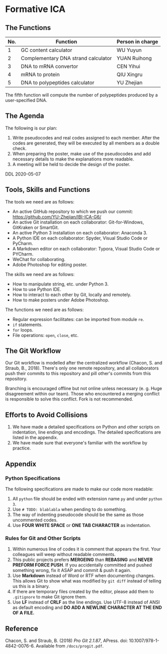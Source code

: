 # Formative ICA

## The Functions

| No.  | Function                            | **Person in charge** |
| ---- | ----------------------------------- | -------------------- |
| 1    | GC content calculator               | WU Yuyun             |
| 2    | Complementary DNA strand calculator | YUAN Ruihong         |
| 3    | DNA to mRNA convertor               | CEN Yihui            |
| 4    | mRNA to protein                     | QIU Xingru           |
| 5    | DNA to polypeptides calculator      | YU Zhejian           |

The fifth function will compute the number of polypeptides produced by a user-specified DNA.

## The Agenda

The following is our plan:

1. Write pseudocodes and real codes assigned to each member. After the codes are generated, they will be executed by all members as a double check. 
2. When preparing the poster, make use of the pseudocodes and add necessary details to make the explanations more readable.
3. A meeting will be held to decide the design of the poster.

DDL 2020-05-07

## Tools, Skills and Functions

The tools we need are as follows:

* An active GitHub repository to which we push our commit: https://github.com/YU-Zhejian/IBI-ICA-G6/
* An active Git installation on each collaborator: Git-for-Windows, GitKraken or SmartGit.
* An active Python 3 installation on each collaborator: Anaconda 3.
* A Python IDE  on each collaborator: Spyder, Visual Studio Code or PyCharm.
* A Markdown editor  on each collaborator: Typora, Visual Studio Code or PYCharm.
* WeChat for collaborating.
* Adobe Photoshop for editing poster.

The skills we need are as follows:

* How to manipulate string, etc. under Python 3.
* How to use Python IDE.
* How to interact to each other by Git, locally and remotely.
* How to make posters under Adobe Photoshop.

The functions we need are as follows:
* Regular expression facilitates: can be imported from module `re`.
* `if` statements.
* `for` loops.
* File operations: `open`, `close`, etc.
## The Git Workflow

Our Git workflow is modelled after the centralized workflow (Chacon, S. and Straub, B., 2018). There's only one remote repository, and all collaborators push their commits to this repository and pill other's commits from this repository.

Branching is encouraged offline but not online unless necessary (e. g. Huge disagreement within our team). Those who encountered a merging conflict is responsible to solve this conflict. Fork is not recommended.

## Efforts to Avoid Collisions

1. We have made a detailed specifications on Python and other scripts on indentation, line endings and encodings. The detailed specifications are listed in the appendix.
2. We have made sure that everyone's familiar with the workflow by practice.

## Appendix

### Python Specifications

The following specifications are made to make our code more readable:

1. All `python` file should be ended with extension name `py` and under `python 3`.
2. Use `# TODO: blablabla` when pending to do something.
3. The way of indenting pseudocode should be the same as those uncommented codes.
4. Use **FOUR WHITE SPACE** or **ONE TAB CHARACTER** as indentation.

### Rules for Git and Other Scripts

1. Within numerous line of codes it is comment that appears the first. Your colleagues will weep without readable comments.
2. This public projects prefers **MERGEING** than **REBASING** and **NEVER PREFORM FORCE PUSH**. If you accidentally committed and pushed something wrong, fix it ASAP and commit & push it again.
3. Use **Markdown** instead of Word or RTF when documenting changes. This allows Git to show what was modified by `git diff` instead of telling us this is a binary.
4. If there are temporary files created by the editor, please add them to `.gitignore` to make Git ignore them.
5. Use **LF** instead of **CRLF** as the line endings. Use UTF-8 instead of ANSI as default encoding and **DO ADD A NEWLINE CHARACTER AT THE END OF A FILE.** 

## Reference

Chacon, S. and Straub, B. (2018) *Pro Git 2.1.87*, APress. doi: 10.1007/978-1-4842-0076-6. Available from `/docs/progit.pdf`.


